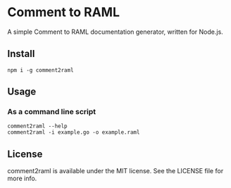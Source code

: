 # Comment to RAML

A simple Comment to RAML  documentation generator, written for Node.js.

## Install
```
npm i -g comment2raml
```


## Usage

### As a command line script
```
comment2raml --help
comment2raml -i example.go -o example.raml
```
## License
comment2raml is available under the MIT license. See the LICENSE file for more info.
